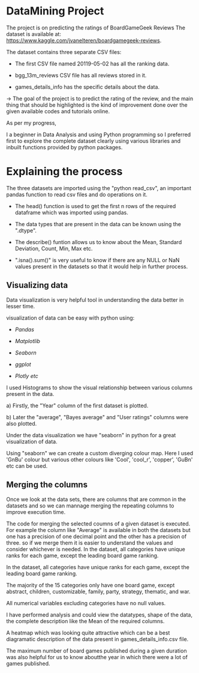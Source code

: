 # DataMining Project
The project is on predicting the ratings of BoardGameGeek Reviews
The dataset is available at: https://www.kaggle.com/jvanelteren/boardgamegeek-reviews.

The dataset contains three separate CSV files:

* The first CSV file named 20119-05-02 has all the ranking data.

* bgg_13m_reviews CSV file has all reviews stored in it.

* games_details_info has the specific details about the data. 

-> The goal of the project is to predict the rating of the review, and the main thing that should be highlighted is the kind of improvement done over the given available codes and tutorials online.

As per my progress, 

I a beginner in Data Analysis and using Python programming so I preferred first to explore the complete dataset clearly using various libraries and inbuilt functions provided by python packages.

# Explaining the process

 The three datasets are imported using the "python read_csv", an important pandas function to read csv files and do operations on it.

  * The head() function is used to get the first n rows of the required dataframe which was imported using pandas.

  * The data types that are present in the data can be known using the ".dtype".
  
  * The describe() funtion allows us to know about the Mean, Standard Deviation, Count, Min, Max etc.
  
  * ".isna().sum()" is very useful to know if there are any NULL or NaN values present in the datasets so that it would help in further process.

## Visualizing data

Data visualization is very helpful tool in understanding the data better in lesser time.

visualization of data can be easy with python using:

  * *Pandas* 
  
  * *Matplotlib*
  
  * *Seaborn*
  
  * *ggplot*
  
  * *Plotly etc*
  
I used Histograms to show the visual relationship between various columns present in the data.

 a) Firstly, the "Year" column of the first dataset is plotted.

 b) Later the "average", "Bayes average" and "User ratings" columns were also plotted.

Under the data visualization we have "seaborn" in python for a great visualization of data.

Using "seaborn" we can create a custom diverging colour map. Here I used 'GnBu' colour but various other colours like 'Cool', 'cool_r', 'copper', 'GuBn' etc can be used.

## Merging the columns
Once we look at the data sets, there are columns that are common in the datasets and so we can mannage merging the repeating columns to improve execution time.

The code for merging the selected coumns of a given dataset is executed. For example the column like "Average" is available in both the datasets but one has a precision of one decimal point and the other has a precision of three. so if we merge them it is easier to understand the values and consider whichever is needed.
In the dataset, all categories have unique ranks for each game, except the leading board game ranking.

In the dataset, all categories have unique ranks for each game, except the leading board game ranking.

The majority of the 15 categories only have one board game, except abstract, children, customizable, family, party, strategy, thematic, and war.

All numerical variables excluding categories have no null values.

I have performed analysis and could view the datatypes, shape of the data, the complete description like the Mean of the required columns.

A heatmap which was looking quite attractive which can be a best diagramatic description of the data present in games_details_info.csv file.

The maximum number of board games published during a given duration was also helpful for us to know aboutthe year in which there were a lot of games published.
